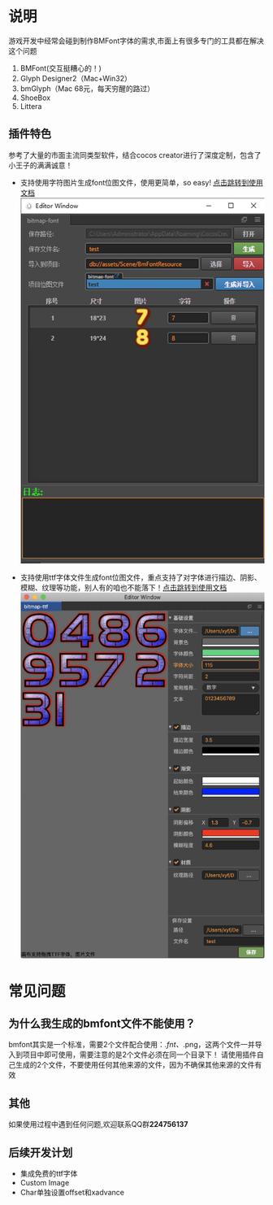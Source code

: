 # 说明
游戏开发中经常会碰到制作BMFont字体的需求,市面上有很多专门的工具都在解决这个问题
1. BMFont(交互挺糟心的！)
2. Glyph Designer2（Mac+Win32）
3. bmGlyph（Mac 68元，每天穷醒的路过）
4. ShoeBox
5. Littera

## 插件特色

参考了大量的市面主流同类型软件，结合cocos creator进行了深度定制，包含了小王子的满满诚意！

- 支持使用字符图片生成font位图文件，使用更简单，so easy! [点击跳转到使用文档](./Image.md)
![](../../assets/bmfont/scene2.png)

- 支持使用ttf字体文件生成font位图文件，重点支持了对字体进行描边、阴影、模糊、纹理等功能，别人有的咱也不能落下！[点击跳转到使用文档](./ttf.md)
![](../../assets/bmfont/scene4.png)


# 常见问题

## 为什么我生成的bmfont文件不能使用？
bmfont其实是一个标准，需要2个文件配合使用：*.fnt、*.png，这两个文件一并导入到项目中即可使用，需要注意的是2个文件必须在同一个目录下！
请使用插件自己生成的2个文件，不要使用任何其他来源的文件，因为不确保其他来源的文件有效


## 其他
如果使用过程中遇到任何问题,欢迎联系QQ群**224756137**

## 后续开发计划
- 集成免费的ttf字体
- Custom Image
- Char单独设置offset和xadvance

